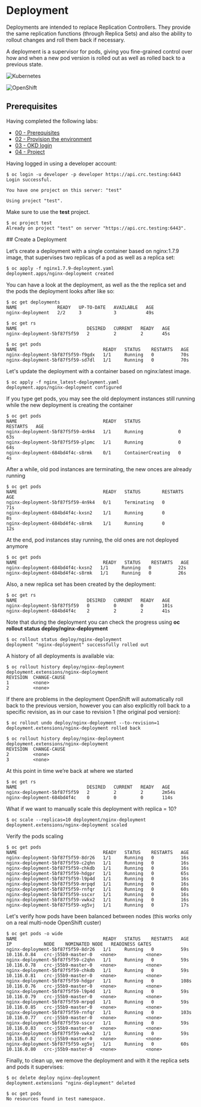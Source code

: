 # Deployment


Deployments are intended to replace Replication Controllers.  They provide the same replication functions (through Replica Sets) and also the ability to rollout changes and roll them back if necessary.

A deployment is a supervisor for pods, giving you fine-grained control over how and when a new pod version is rolled out as well as rolled back to a previous state.


![Kubernetes](https://img.shields.io/badge/Kubernetes-informational?logo=Kubernetes&color=blue&logoColor=white&style=for-the-badge&logoWidth=30)

![OpenShift](https://img.shields.io/badge/OpenShift-informational?logo=Red%20Hat%20Open%20Shift&color=black&logoColor=red&style=for-the-badge&logoWidth=30)

## Prerequisites

Having completed the following labs:

- [00 - Prerequisites](../00-Prerequisites/README.md)
- [02 - Provision the environment](../02-Provision_the_environment/README.md)
- [03 - OKD login](../03-OKD_login/README.md)
- [04 - Project](../04-Project/README.md)

Having logged in using a developer account:

```console
$ oc login -u developer -p developer https://api.crc.testing:6443     
Login successful.

You have one project on this server: "test"

Using project "test".
```

Make sure to use the **test** project.

```console
$ oc project test
Already on project "test" on server "https://api.crc.testing:6443".
```

## Create a Deployment

Let’s create a deployment with a single container based on nginx:1.7.9 image, that supervises two replicas of a pod as well as a replica set:

```console
$ oc apply -f nginx1.7.9-deployment.yaml
deployment.apps/nginx-deployment created
```

You can have a look at the deployment, as well as the the replica set and the pods the deployment looks after like so:

```console
$ oc get deployments 
NAME               READY   UP-TO-DATE   AVAILABLE   AGE
nginx-deployment   2/2     3            3           49s

$ oc get rs
NAME                          DESIRED   CURRENT   READY   AGE
nginx-deployment-5bf87f5f59   2         2         2       45s

$ oc get pods
NAME                                READY   STATUS    RESTARTS   AGE
nginx-deployment-5bf87f5f59-f9gdx   1/1     Running   0          70s
nginx-deployment-5bf87f5f59-sd7dl   1/1     Running   0          70s
```

Let's update the deployment with a container based on nginx:latest image.

```console
$ oc apply -f nginx_latest-deployment.yaml
deployment.apps/nginx-deployment configured
```

If you type get pods, you may see the old deployment instances still running while the new deployment is creating the container
```console
$ oc get pods
NAME                                READY   STATUS              RESTARTS   AGE
nginx-deployment-5bf87f5f59-4n9k4   1/1     Running             0          63s
nginx-deployment-5bf87f5f59-plpmc   1/1     Running             0          64s
nginx-deployment-684bd4f4c-s8rmk    0/1     ContainerCreating   0          4s
```

After a while, old pod instances are terminating, the new onces are already running
```console
$ oc get pods
NAME                                READY   STATUS        RESTARTS   AGE
nginx-deployment-5bf87f5f59-4n9k4   0/1     Terminating   0          71s
nginx-deployment-684bd4f4c-kxsn2    1/1     Running       0          8s
nginx-deployment-684bd4f4c-s8rmk    1/1     Running       0          12s
```

At the end, pod instances stay running, the old ones are not deployed anymore
```console
$ oc get pods
NAME                                READY   STATUS    RESTARTS   AGE
nginx-deployment-684bd4f4c-kxsn2   1/1     Running   0          22s
nginx-deployment-684bd4f4c-s8rmk   1/1     Running   0          26s
```

Also, a new replica set has been created by the deployment:

```console
$ oc get rs
NAME                          DESIRED   CURRENT   READY   AGE
nginx-deployment-5bf87f5f59   0         0         0       101s
nginx-deployment-684bd4f4c    2         2         2       41s
```

Note that during the deployment you can check the progress using **oc rollout status deploy/nginx-deployment**

```console
$ oc rollout status deploy/nginx-deployment
deployment "nginx-deployment" successfully rolled out
```

A history of all deployments is available via:

```console
$ oc rollout history deploy/nginx-deployment
deployment.extensions/nginx-deployment 
REVISION  CHANGE-CAUSE
1         <none>
2         <none>
```

If there are problems in the deployment OpenShift will automatically roll back to the previous version, however you can also explicitly roll back to a specific revision, as in our case to revision 1 (the original pod version):

```console
$ oc rollout undo deploy/nginx-deployment --to-revision=1
deployment.extensions/nginx-deployment rolled back

$ oc rollout history deploy/nginx-deployment
deployment.extensions/nginx-deployment 
REVISION  CHANGE-CAUSE
2         <none>
3         <none>
```

At this point in time we’re back at where we started

```console
$ oc get rs   
NAME                          DESIRED   CURRENT   READY   AGE
nginx-deployment-5bf87f5f59   2         2         2       2m54s
nginx-deployment-684bd4f4c    0         0         0       114s
```

What if we want to manually scale this deployment with replica = 10?

```console
$ oc scale --replicas=10 deployment/nginx-deployment
deployment.extensions/nginx-deployment scaled
```

Verify the pods scaling

```console
$ oc get pods
NAME                                READY   STATUS    RESTARTS   AGE
nginx-deployment-5bf87f5f59-8dr26   1/1     Running   0          16s
nginx-deployment-5bf87f5f59-c2qhn   1/1     Running   0          16s
nginx-deployment-5bf87f5f59-chkdb   1/1     Running   0          16s
nginx-deployment-5bf87f5f59-hdgpr   1/1     Running   0          65s
nginx-deployment-5bf87f5f59-l9p4d   1/1     Running   0          16s
nginx-deployment-5bf87f5f59-mrpqd   1/1     Running   0          16s
nginx-deployment-5bf87f5f59-rnfqr   1/1     Running   0          60s
nginx-deployment-5bf87f5f59-sscxr   1/1     Running   0          16s
nginx-deployment-5bf87f5f59-vwkx2   1/1     Running   0          16s
nginx-deployment-5bf87f5f59-xg5vj   1/1     Running   0          17s
```


Let's verify how pods have been balanced between nodes (this works only on a real multi-node OpenShift custer)

```console
$ oc get pods -o wide
NAME                                READY   STATUS    RESTARTS   AGE   IP            NODE    NOMINATED NODE   READINESS GATES
nginx-deployment-5bf87f5f59-8dr26   1/1     Running   0          59s    10.116.0.84   crc-j55b9-master-0   <none>           <none>
nginx-deployment-5bf87f5f59-c2qhn   1/1     Running   0          59s    10.116.0.78   crc-j55b9-master-0   <none>           <none>
nginx-deployment-5bf87f5f59-chkdb   1/1     Running   0          59s    10.116.0.81   crc-j55b9-master-0   <none>           <none>
nginx-deployment-5bf87f5f59-hdgpr   1/1     Running   0          108s   10.116.0.76   crc-j55b9-master-0   <none>           <none>
nginx-deployment-5bf87f5f59-l9p4d   1/1     Running   0          59s    10.116.0.79   crc-j55b9-master-0   <none>           <none>
nginx-deployment-5bf87f5f59-mrpqd   1/1     Running   0          59s    10.116.0.85   crc-j55b9-master-0   <none>           <none>
nginx-deployment-5bf87f5f59-rnfqr   1/1     Running   0          103s   10.116.0.77   crc-j55b9-master-0   <none>           <none>
nginx-deployment-5bf87f5f59-sscxr   1/1     Running   0          59s    10.116.0.83   crc-j55b9-master-0   <none>           <none>
nginx-deployment-5bf87f5f59-vwkx2   1/1     Running   0          59s    10.116.0.82   crc-j55b9-master-0   <none>           <none>
nginx-deployment-5bf87f5f59-xg5vj   1/1     Running   0          60s    10.116.0.80   crc-j55b9-master-0   <none>           <none>
```

Finally, to clean up, we remove the deployment and with it the replica sets and pods it supervises:

```console
$ oc delete deploy nginx-deployment
deployment.extensions "nginx-deployment" deleted
```

```console
$ oc get pods
No resources found in test namespace.
```